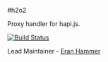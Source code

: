 #h2o2

Proxy handler for hapi.js.

[![Build Status](https://secure.travis-ci.org/hapijs/h2o2.png)](http://travis-ci.org/hapijs/h2o2)

Lead Maintainer - [Eran Hammer](https://github.com/hueniverse)
